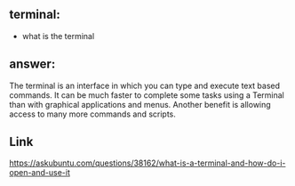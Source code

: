 ## terminal:
- what is the terminal

## answer:

The terminal is an interface in which you can type and execute text based commands.
It can be much faster to complete some tasks using a Terminal than with graphical applications and menus. Another benefit is allowing access to many more commands and scripts.

## Link
https://askubuntu.com/questions/38162/what-is-a-terminal-and-how-do-i-open-and-use-it
